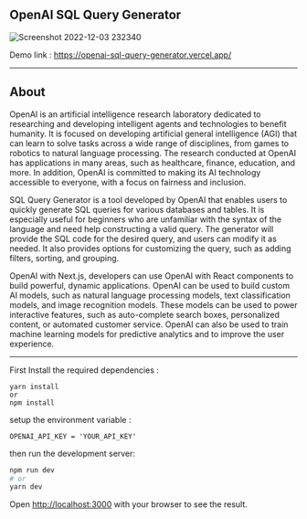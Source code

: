 
## OpenAI SQL Query Generator
![Screenshot 2022-12-03 232340](https://user-images.githubusercontent.com/73233808/205457806-00fd1dd0-f5c7-4518-8d54-495eb912264d.png)


Demo link : https://openai-sql-query-generator.vercel.app/

---

## About

OpenAI is an artificial intelligence research laboratory dedicated to researching and developing intelligent agents and technologies to benefit humanity. It is focused on developing artificial general intelligence (AGI) that can learn to solve tasks across a wide range of disciplines, from games to robotics to natural language processing. The research conducted at OpenAI has applications in many areas, such as healthcare, finance, education, and more. In addition, OpenAI is committed to making its AI technology accessible to everyone, with a focus on fairness and inclusion.

SQL Query Generator is a tool developed by OpenAI that enables users to quickly generate SQL queries for various databases and tables. It is especially useful for beginners who are unfamiliar with the syntax of the language and need help constructing a valid query. The generator will provide the SQL code for the desired query, and users can modify it as needed. It also provides options for customizing the query, such as adding filters, sorting, and grouping.

OpenAI  with Next.js, developers can use OpenAI with React components to build powerful, dynamic applications. OpenAI can be used to build custom AI models, such as natural language processing models, text classification models, and image recognition models. These models can be used to power interactive features, such as auto-complete search boxes, personalized content, or automated customer service. OpenAI can also be used to train machine learning models for predictive analytics and to improve the user experience.

---
First Install the required dependencies : 
```
yarn install 
or 
npm install
```
setup the environment variable : 
```
OPENAI_API_KEY = 'YOUR_API_KEY'
```
then run the development server:

```bash
npm run dev
# or
yarn dev
```

Open [http://localhost:3000](http://localhost:3000) with your browser to see the result.


